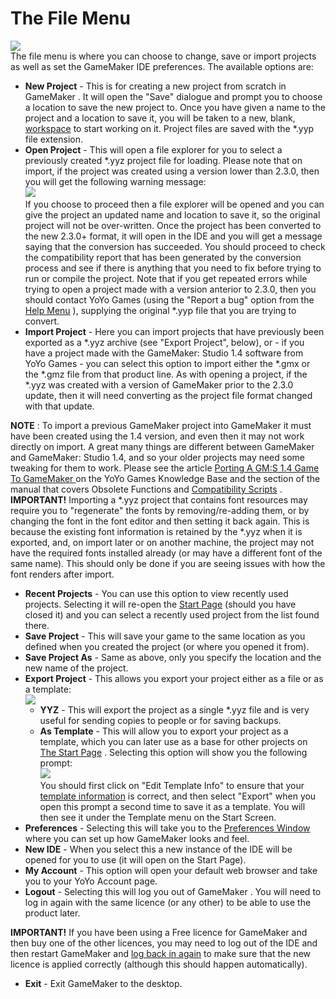 # The File Menu

  
![](https://gms.magecorn.com/Manual/assets/Images/IDE_Input/File_Menu.png)  
The file menu is where you can choose to change, save or import projects
as well as set the GameMaker IDE preferences. The available options are:

-   **New Project** - This is for creating a new project from scratch in
    GameMaker . It will open the "Save" dialogue and prompt you to
    choose a location to save the new project to. Once you have given a
    name to the project and a location to save it, you will be taken to
    a new, blank, [workspace](../../Introduction/Workspaces) to
    start working on it. Project files are saved with the \*.yyp file
    extension.
-   **Open Project** - This will open a file explorer for you to select
    a previously created \*.yyz project file for loading. Please note
    that on import, if the project was created using a version lower
    than 2.3.0, then you will get the following warning message:  
    ![](https://gms.magecorn.com/Manual/assets/Images/IDE_Input/Open_OldProject_Warning.png)  
    If you choose to proceed then a file explorer will be opened and you
    can give the project an updated name and location to save it, so the
    original project will not be over-written. Once the project has been
    converted to the new 2.3.0+ format, it will open in the IDE and you
    will get a message saying that the conversion has succeeded. You
    should proceed to check the compatibility report that has been
    generated by the conversion process and see if there is anything
    that you need to fix before trying to run or compile the project.
    Note that if you get repeated errors while trying to open a project
    made with a version anterior to 2.3.0, then you should contact YoYo
    Games (using the "Report a bug" option from the [Help
    Menu](The_Help_Menu) ), supplying the original \*.yyp file that
    you are trying to convert.
-   **Import Project** - Here you can import projects that have
    previously been exported as a \*.yyz archive (see "Export Project",
    below), or - if you have a project made with the GameMaker: Studio
    1.4 software from YoYo Games - you can select this option to import
    either the \*.gmx or the \*.gmz file from that product line. As with
    opening a project, if the \*.yyz was created with a version of
    GameMaker prior to the 2.3.0 update, then it will need converting as
    the project file format changed with that update.

**NOTE** : To import a previous GameMaker project into GameMaker it must
have been created using the 1.4 version, and even then it may not work
directly on import. A great many things are different between GameMaker
and GameMaker: Studio 1.4, and so your older projects may need some
tweaking for them to work. Please see the article [Porting A GM:S 1.4
Game To GameMaker
](https://help.yoyogames.com/hc/en-us/articles/231719468) on the YoYo
Games Knowledge Base and the section of the manual that covers Obsolete
Functions and [Compatibility
Scripts](../../Additional_Information/Compatibility_Scripts) .
**IMPORTANT!** Importing a \*.yyz project that contains font resources
may require you to "regenerate" the fonts by removing/re-adding them, or
by changing the font in the font editor and then setting it back again.
This is because the existing font information is retained by the \*.yyz
when it is exported, and, on import later or on another machine, the
project may not have the required fonts installed already (or may have a
different font of the same name). This should only be done if you are
seeing issues with how the font renders after import.

-   **Recent Projects** - You can use this option to view recently used
    projects. Selecting it will re-open the [Start
    Page](../../Introduction/The_Start_Page) (should you have closed
    it) and you can select a recently used project from the list found
    there.
-   **Save Project** - This will save your game to the same location as
    you defined when you created the project (or where you opened it
    from).
-   **Save Project As** - Same as above, only you specify the location
    and the new name of the project.
-   **Export Project** - This allows you export your project either as a
    file or as a template:  
    ![](https://gms.magecorn.com/Manual/assets/Images/IDE_Input/File_Menu_Export.png)  
    -   **YYZ** - This will export the project as a single \*.yyz file
        and is very useful for sending copies to people or for saving
        backups.
    -   **As Template** - This will allow you to export your project as
        a template, which you can later use as a base for other projects
        on [The Start Page](../../Introduction/The_Start_Page) .
        Selecting this option will show you the following prompt:  
        ![](https://gms.magecorn.com/Manual/assets/Images/IDE_Input/File_Menu_Export_Prompt.png)  
        You should first click on "Edit Template Info" to ensure that
        your [template
        information](../../Settings/Game_Options/Template_Info) is
        correct, and then select "Export" when you open this prompt a
        second time to save it as a template. You will then see it under
        the Template menu on the Start Screen.
-   **Preferences** - Selecting this will take you to the [Preferences
    Window](../../Setting_Up_And_Version_Information/IDE_Preferences)
    where you can set up how GameMaker looks and feel.
-   **New IDE** - When you select this a new instance of the IDE will be
    opened for you to use (it will open on the Start Page).
-   **My Account** - This option will open your default web browser and
    take you to your YoYo Account page.
-   **Logout** - Selecting this will log you out of GameMaker . You will
    need to log in again with the same licence (or any other) to be able
    to use the product later.

**IMPORTANT!** If you have been using a Free licence for GameMaker and
then buy one of the other licences, you may need to log out of the IDE
and then restart GameMaker and [log back in
again](../../Setting_Up_And_Version_Information/Licencing_Information)
to make sure that the new licence is applied correctly (although this
should happen automatically).

-   **Exit** - Exit GameMaker to the desktop.
